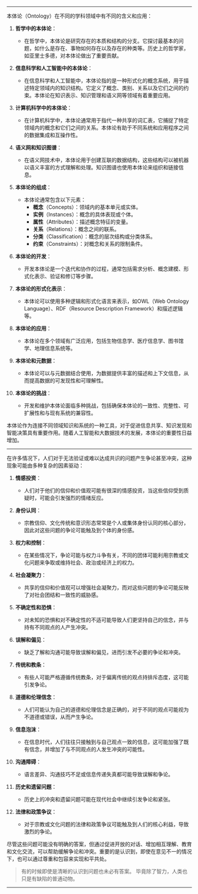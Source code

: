 
---

本体论（Ontology）在不同的学科领域中有不同的含义和应用：

1. **哲学中的本体论**：
   - 在哲学中，本体论是研究存在的本质和结构的分支。它探讨最基本的问题，如什么是存在、事物如何存在以及存在的种类等。历史上的哲学家，如亚里士多德，对本体论做出了重要贡献。

2. **信息科学和人工智能中的本体论**：
   - 在信息科学和人工智能中，本体论指的是一种形式化的概念系统，用于描述特定领域内的知识结构。它定义了概念、类别、关系以及它们之间的约束。本体论在知识表示、知识管理和语义网等领域有着重要应用。

3. **计算机科学中的本体论**：
   - 在计算机科学中，本体论通常用于指代一种共享的词汇表，它捕捉了特定领域内的概念和它们之间的关系。本体论有助于不同系统和应用程序之间的数据集成和互操作性。

4. **语义网和知识图谱**：
   - 在语义网技术中，本体论用于创建互联的数据结构，这些结构可以被机器以语义丰富的方式理解和处理。知识图谱也使用本体论来组织和链接信息。

5. **本体论的组成**：
   - 本体论通常包含以下元素：
     - **概念**（Concepts）：领域内的基本单元或实体。
     - **实例**（Instances）：概念的具体表现或个体。
     - **属性**（Attributes）：描述概念特征的变量。
     - **关系**（Relations）：概念之间的联系。
     - **分类**（Classification）：概念的层次结构或分类体系。
     - **约束**（Constraints）：对概念和关系的限制条件。

6. **本体论的开发**：
   - 开发本体论是一个迭代和协作的过程，通常包括需求分析、概念建模、形式化表示、验证和修订等步骤。

7. **本体论的形式化表示**：
   - 本体论可以使用多种逻辑和形式化语言来表示，如OWL（Web Ontology Language）、RDF（Resource Description Framework）和描述逻辑等。

8. **本体论的应用**：
   - 本体论在多个领域有广泛应用，包括生物信息学、医疗信息学、图书馆学、地理信息系统等。

9. **本体论和元数据**：
   - 本体论可以与元数据结合使用，为数据提供丰富的描述和上下文信息，从而提高数据的可发现性和可理解性。

10. **本体论的挑战**：
    - 开发和维护本体论面临多种挑战，包括确保本体论的一致性、完整性、可扩展性和与现有系统的兼容性。

本体论作为连接不同领域知识和系统的一种工具，对于促进信息共享、知识发现和智能决策具有重要作用。随着人工智能和大数据技术的发展，本体论的重要性日益增加。

---

在许多情况下，人们对于无法验证或难以达成共识的问题产生争论甚至冲突，这种现象可能由多种复杂的因素驱动：

1. **情感投资**：
   - 人们对于他们的信仰和价值观可能有很深的情感投资，当这些信仰受到质疑时，可能会引发强烈的情绪反应。

2. **身份认同**：
   - 宗教信仰、文化传统和意识形态常常是个人或集体身份认同的核心部分，因此对这些问题的争论可能触及到个体的身份感。

3. **权力和控制**：
   - 在某些情况下，争论可能与权力斗争有关，不同的团体可能利用宗教或文化问题来争取或维持社会、政治或经济上的权力。

4. **社会凝聚力**：
   - 共享的信仰和价值观可以增强社会凝聚力，而对这些问题的争论可能反映了对社会团结和一致性的威胁感。

5. **不确定性和恐惧**：
   - 对未知的恐惧和对不确定性的不适可能导致人们更坚持自己的信念，并与持有不同观点的人产生冲突。

6. **误解和偏见**：
   - 缺乏了解和沟通可能导致误解和偏见，进而引发不必要的争论和冲突。

7. **传统和教条**：
   - 有些人可能严格遵循传统教条，对于偏离传统的观点持排斥态度，这可能引发争论。

8. **道德和伦理信念**：
   - 人们可能认为自己的道德和伦理信念是正确的，对于不同的观点可能视为不道德或错误，从而产生争论。

9. **信息泡沫**：
   - 在信息时代，人们往往只接触到与自己观点一致的信息，这可能加强了既有信念，并增加了与不同观点的人发生冲突的可能性。

10. **沟通障碍**：
    - 语言差异、沟通技巧不足或信息传递失真都可能导致误解和争论。

11. **历史和遗留问题**：
    - 历史上的冲突和遗留问题可能在现代社会中继续引发争论和紧张。

12. **法律和政策争议**：
    - 对于宗教或文化问题的法律和政策争议可能触及到人们的核心利益，导致激烈的争论。

尽管这些问题可能没有明确的答案，但通过促进开放的对话、增加相互理解、教育和文化交流，可以帮助缓解争论和冲突。重要的是认识到，即使在意见不一的情况下，也可以通过尊重和包容来实现和平共处。

> 有的时候即使是清晰的认识到问题也未必有答案。
> 毕竟除了智力，人类也只是有缺陷的普通动物。

---















